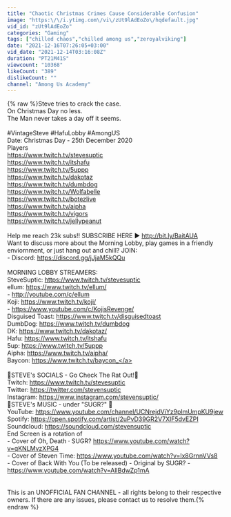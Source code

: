 ```yaml
---
title: "Chaotic Christmas Crimes Cause Considerable Confusion"
image: "https:\/\/i.ytimg.com\/vi\/zUt9lAdEoZo\/hqdefault.jpg"
vid_id: "zUt9lAdEoZo"
categories: "Gaming"
tags: ["chilled chaos","chilled among us","zeroyalviking"]
date: "2021-12-16T07:26:05+03:00"
vid_date: "2021-12-14T03:16:08Z"
duration: "PT21M41S"
viewcount: "10368"
likeCount: "389"
dislikeCount: ""
channel: "Among Us Academy"
---
```

{% raw %}Steve tries to crack the case. <br />On Christmas Day no less. <br />The Man never takes a day off it seems. <br /><br />#VintageSteve #HafuLobby #AmongUS<br />Date: Christmas Day - 25th December 2020<br />Players<br /><a rel="nofollow" target="blank" href="https://www.twitch.tv/stevesuptic">https://www.twitch.tv/stevesuptic</a><br /><a rel="nofollow" target="blank" href="https://www.twitch.tv/itshafu">https://www.twitch.tv/itshafu</a><br /><a rel="nofollow" target="blank" href="https://www.twitch.tv/5uppp">https://www.twitch.tv/5uppp</a><br /><a rel="nofollow" target="blank" href="https://www.twitch.tv/dakotaz">https://www.twitch.tv/dakotaz</a><br /><a rel="nofollow" target="blank" href="https://www.twitch.tv/dumbdog">https://www.twitch.tv/dumbdog</a><br /><a rel="nofollow" target="blank" href="https://www.twitch.tv/Wolfabelle">https://www.twitch.tv/Wolfabelle</a><br /><a rel="nofollow" target="blank" href="https://www.twitch.tv/botezlive">https://www.twitch.tv/botezlive</a><br /><a rel="nofollow" target="blank" href="https://www.twitch.tv/aipha">https://www.twitch.tv/aipha</a><br /><a rel="nofollow" target="blank" href="https://www.twitch.tv/vigors">https://www.twitch.tv/vigors</a><br /><a rel="nofollow" target="blank" href="https://www.twitch.tv/jellypeanut">https://www.twitch.tv/jellypeanut</a><br /><br />Help me reach 23k subs!! SUBSCRIBE HERE ► <a rel="nofollow" target="blank" href="http://bit.ly/BaitAUA">http://bit.ly/BaitAUA</a><br />Want to discuss more about the Morning Lobby, play games in a friendly enviornment, or just hang out and chill? JOIN:<br />- Discord: <a rel="nofollow" target="blank" href="https://discord.gg/jJjaM5kQQu">https://discord.gg/jJjaM5kQQu</a><br /><br />MORNING LOBBY STREAMERS:<br />SteveSuptic: <a rel="nofollow" target="blank" href="https://www.twitch.tv/stevesuptic">https://www.twitch.tv/stevesuptic</a><br />ellum: <a rel="nofollow" target="blank" href="https://www.twitch.tv/ellum/">https://www.twitch.tv/ellum/</a><br />- <a rel="nofollow" target="blank" href="http://youtube.com/c/ellum">http://youtube.com/c/ellum</a><br />Koji: <a rel="nofollow" target="blank" href="https://www.twitch.tv/koji/">https://www.twitch.tv/koji/</a><br />- <a rel="nofollow" target="blank" href="https://www.youtube.com/c/KojisRevenge/">https://www.youtube.com/c/KojisRevenge/</a><br />Disguised Toast: <a rel="nofollow" target="blank" href="https://www.twitch.tv/disguisedtoast">https://www.twitch.tv/disguisedtoast</a><br />DumbDog: <a rel="nofollow" target="blank" href="https://www.twitch.tv/dumbdog">https://www.twitch.tv/dumbdog</a><br />DK: <a rel="nofollow" target="blank" href="https://www.twitch.tv/dakotaz/">https://www.twitch.tv/dakotaz/</a><br />Hafu: <a rel="nofollow" target="blank" href="https://www.twitch.tv/itshafu">https://www.twitch.tv/itshafu</a><br />5up: <a rel="nofollow" target="blank" href="https://www.twitch.tv/5uppp">https://www.twitch.tv/5uppp</a><br />Aipha: <a rel="nofollow" target="blank" href="https://www.twitch.tv/aipha/">https://www.twitch.tv/aipha/</a><br />Baycon: <a rel="nofollow" target="blank" href="https://www.twitch.tv/baycon_">https://www.twitch.tv/baycon_</a><br /><br />🐀STEVE's SOCIALS - Go Check The Rat Out!🐀<br />Twitch: <a rel="nofollow" target="blank" href="https://www.twitch.tv/stevesuptic​">https://www.twitch.tv/stevesuptic​</a><br />Twitter: <a rel="nofollow" target="blank" href="https://twitter.com/stevensuptic​">https://twitter.com/stevensuptic​</a><br />Instagram: <a rel="nofollow" target="blank" href="https://www.instagram.com/stevensuptic/">https://www.instagram.com/stevensuptic/</a><br />🎵STEVE's MUSIC - under &quot;SUGR?&quot; 🎵<br />YouTube: <a rel="nofollow" target="blank" href="https://www.youtube.com/channel/UCNrejdViYz9plmUmpKU9jew">https://www.youtube.com/channel/UCNrejdViYz9plmUmpKU9jew</a><br />Spotify: <a rel="nofollow" target="blank" href="https://open.spotify.com/artist/2uPvD39GR2V7XlF5dvEZPI">https://open.spotify.com/artist/2uPvD39GR2V7XlF5dvEZPI</a><br />Soundcloud: <a rel="nofollow" target="blank" href="https://soundcloud.com/stevensuptic">https://soundcloud.com/stevensuptic</a><br />End Screen is a rotation of<br />- Cover of Oh, Death · SUGR? <a rel="nofollow" target="blank" href="https://www.youtube.com/watch?v=qKNLMvzXPG4">https://www.youtube.com/watch?v=qKNLMvzXPG4</a><br />- Cover of Steven Time: <a rel="nofollow" target="blank" href="https://www.youtube.com/watch?v=lx8GrnnVVs8">https://www.youtube.com/watch?v=lx8GrnnVVs8</a><br />- Cover of Back With You (To be released) - Original by SUGR? - <a rel="nofollow" target="blank" href="https://www.youtube.com/watch?v=AlIBdwZp1mA">https://www.youtube.com/watch?v=AlIBdwZp1mA</a><br /><br /><br />This is an UNOFFICIAL FAN CHANNEL - all rights belong to their respective owners. If there are any issues, please contact us to resolve them.{% endraw %}
